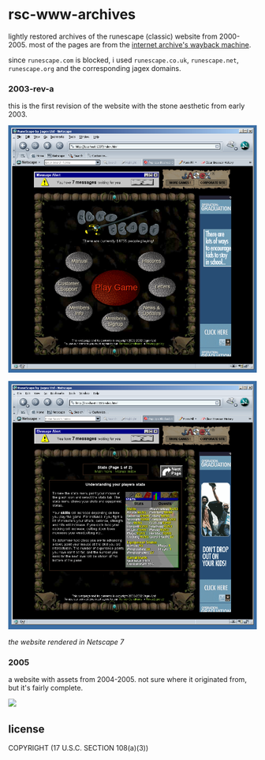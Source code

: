 # rsc-www-archives

lightly restored archives of the runescape (classic) website from 2000-2005.
most of the pages are from the
[internet archive's wayback machine](http://web.archive.org).

since `runescape.com` is blocked, i used `runescape.co.uk`, `runescape.net`,
`runescape.org` and the corresponding jagex domains.

### 2003-rev-a

this is the first revision of the website with the stone aesthetic from early
2003.

![](./screenshots/2003-rev-a-homepage.png?raw=true)

![](./screenshots/2003-rev-a-stats.png?raw=true)

*the website rendered in Netscape 7*

### 2005

a website with assets from 2004-2005. not sure where it originated from, but
it's fairly complete.

![](./screenshots/2005-homepage?raw=true)

## license
COPYRIGHT (17 U.S.C. SECTION 108(a)(3))
